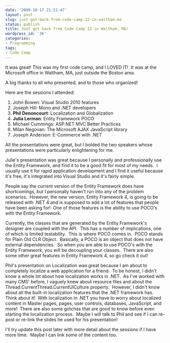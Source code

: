 ```yaml
---
date: '2009-10-17 21:51:47'
layout: post
slug: just-got-back-from-code-camp-12-in-waltham-ma
status: publish
title: Just got back from Code Camp 12 in Waltham, MA!
wordpress_id: '36'
categories:
- Programming
tags:
- Code Camp
---
```


It was great!  This was my first code camp, and I LOVED IT!  It was at the Microsoft office in Waltham, MA, just outside the Boston area.

A big thanks to all who presented, and to those who organized!

Here are the sessions I attended:

1. John Bowen: Visual Studio 2010 features
2. Joseph Hill: Mono and .NET developers
3. **Phil Denoncourt**: Localization and Globalization
4. **Julia Lerman**: Entity Framework POCO
5. Michael Cummings: ASP.NET MVC Better Practices
6. Milan Negovan: The Microsoft AJAX JavaScript library
7. Joseph Anderson: E-Commerce with .NET

All the presentations were great, but I bolded the two speakers whose presentations were particularly enlightening for me.

Julie's presentation was great because I personally and professionally use the Entity Framework, and find it to be a good fit for most of my needs.  I usually use it for rapid application development and I find it useful because it's free, it's integrated into Visual Studio and it's fairly simple.

People say the current version of the Entity Framework does have shortcomings, but I personally haven't run into any of the problem scenarios.  However, the new version, Entity Framework 4, is going to be released with .NET 4 and is supposed to add a lot of features that people have been asking for!  One of those features is the ability to use POCO's with the Entity Framework.

Currently, the classes that are generated by the Entity Framework's designer are coupled with the API.  This has a number of implications, one of which is limited testability.  This is where POCO comes in.  POCO stands for Plain Old CLR Object.  Basically, a POCO is an object that does not have external dependencies.  So when you are able to use POCO's with the Entity Framework, you will be decoupling your classes.  There are also some other great features in Entity Framework 4, so go check it out!

Phil's presentation on Localization was great because I am about to completely localize a web application for a friend.  To be honest, I didn't know a whole lot about how localization works in .NET.  As I've worked with many CMS' before, I vaguely knew about resource files and about the Thread.CurrentThread.CurrentUICulture property.  However, I didn't know about all the built-in localization features that the .NET framework has.  Think about it!  With localization in .NET you have to worry about localized content in Master pages, pages, user controls, databases, JavaScript, and more!  There are also some gotchas that are good to know before even starting the localization process.  Maybe I will talk to Phil and see if I can re-post or re-link the slides he used for his presentation!

I'll try update this post later with more detail about the sessions if I have more time.  Maybe I can link some of the content too.
